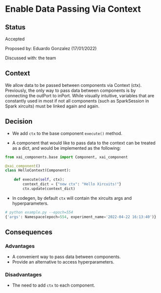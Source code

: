 # Enable Data Passing Via Context

## Status
Accepted

Proposed by: Eduardo Gonzalez (17/01/2022)

Discussed with: the team

## Context
We allow data to be passed between components via Context (ctx). Previously, the only way to pass data between components is by connecting the outPort to inPort. While visually intuitive, variables that are constantly used in most if not all components (such as SparkSession in Spark xircuits)  must be linked again and again.

## Decision
- We add `ctx` to the base component `execute()` method. 

- A component that would like to pass data to the context can be treated as a dict, and would be implemented as the following:
```python
from xai_components.base import Component, xai_component

@xai_component()
class HelloContext(Component):
        
    def execute(self, ctx):
        context_dict = {"new ctx": "Hello Xircuits!"}
        ctx.update(context_dict)
```
- In codegen, by default `ctx` will contain the xircuits args and hyperparameters.
```python
# python example.py --epoch=554
{'args': Namespace(epoch=554, experiment_name='2022-04-22 16:13:40')}
```

## Consequences

### Advantages
* A convenient way to pass data between components.
* Provide an alternative to access hyperparameters.

### Disadvantages
* The need to add `ctx` to each component.
